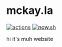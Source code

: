 # mckay.la

[![actions](https://github.com/partheseas/mckay.la/workflows/main/badge.svg)](https://github.com/partheseas/mckay.la/actions)
[![now.sh](https://img.shields.io/static/v1?label=view&message=now.sh&color=000000)](https://mckay.la)

hi it's muh website

